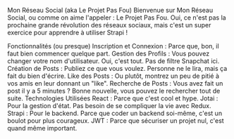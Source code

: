 Mon Réseau Social (aka Le Projet Pas Fou)
Bienvenue sur Mon Réseau Social, ou comme on aime l'appeler : Le Projet Pas Fou. Oui, ce n'est pas la prochaine grande révolution des réseaux sociaux, mais c'est un super exercice pour apprendre à utiliser Strapi !

Fonctionnalités (ou presque)
Inscription et Connexion : Parce que, bon, il faut bien commencer quelque part.
Gestion des Profils : Vous pouvez changer votre nom d'utilisateur. Oui, c'est tout. Pas de filtre Snapchat ici.
Création de Posts : Publiez ce que vous voulez. Personne ne le lira, mais ça fait du bien d'écrire.
Like des Posts : Ou plutôt, montrez un peu de pitié à vos amis en leur donnant un "like".
Recherche de Posts : Vous avez fait un post il y a 5 minutes ? Bonne nouvelle, vous pouvez le rechercher tout de suite.
Technologies Utilisées
React : Parce que c'est cool et hype.
Jotai : Pour la gestion d'état. Pas besoin de se compliquer la vie avec Redux.
Strapi : Pour le backend. Parce que coder un backend soi-même, c'est un boulot pour plus courageux.
JWT : Parce que sécuriser un projet nul, c'est quand même important.